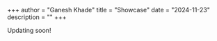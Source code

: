 +++
author = "Ganesh Khade"
title = "Showcase"
date = "2024-11-23"
description = ""
+++

Updating soon!
